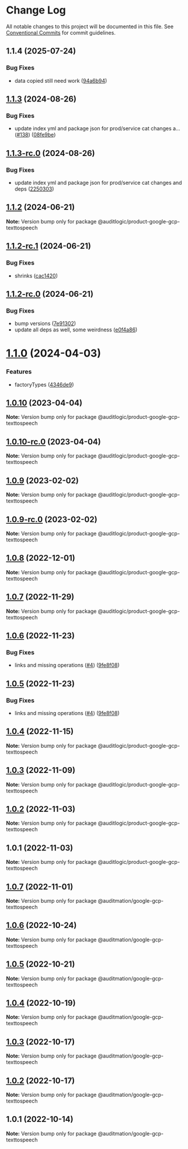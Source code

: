 # Change Log

All notable changes to this project will be documented in this file.
See [Conventional Commits](https://conventionalcommits.org) for commit guidelines.

## 1.1.4 (2025-07-24)


### Bug Fixes

* data copied still need work ([94a6b94](https://github.com/zerobias-org/product/commit/94a6b942fb0516367548599d739529536132755a))





## [1.1.3](https://github.com/auditlogic/product/compare/@auditlogic/product-google-gcp-texttospeech@1.1.2...@auditlogic/product-google-gcp-texttospeech@1.1.3) (2024-08-26)


### Bug Fixes

* update index yml and package json for prod/service cat changes a… ([#138](https://github.com/auditlogic/product/issues/138)) ([08fe9be](https://github.com/auditlogic/product/commit/08fe9beb1c8457462a19bc69caa02e6212d97e1a))





## [1.1.3-rc.0](https://github.com/auditlogic/product/compare/@auditlogic/product-google-gcp-texttospeech@1.1.2...@auditlogic/product-google-gcp-texttospeech@1.1.3-rc.0) (2024-08-26)


### Bug Fixes

* update index yml and package json for prod/service cat changes and deps ([2250303](https://github.com/auditlogic/product/commit/225030363a363608240135b7ebed386b28f01e4b))





## [1.1.2](https://github.com/auditlogic/product/compare/@auditlogic/product-google-gcp-texttospeech@1.1.2-rc.1...@auditlogic/product-google-gcp-texttospeech@1.1.2) (2024-06-21)

**Note:** Version bump only for package @auditlogic/product-google-gcp-texttospeech





## [1.1.2-rc.1](https://github.com/auditlogic/product/compare/@auditlogic/product-google-gcp-texttospeech@1.1.2-rc.0...@auditlogic/product-google-gcp-texttospeech@1.1.2-rc.1) (2024-06-21)


### Bug Fixes

* shrinks ([cac1420](https://github.com/auditlogic/product/commit/cac14200fefcd8183ab69fe89a47bd3f70f563e9))





## [1.1.2-rc.0](https://github.com/auditlogic/product/compare/@auditlogic/product-google-gcp-texttospeech@1.1.0...@auditlogic/product-google-gcp-texttospeech@1.1.2-rc.0) (2024-06-21)


### Bug Fixes

* bump versions ([7e91302](https://github.com/auditlogic/product/commit/7e913023b8b312150ed7762c32fbbe616be71de5))
* update all deps as well, some weirdness ([e0f4a86](https://github.com/auditlogic/product/commit/e0f4a864714e2d3de6bbf3da014d5312fe53be2f))





# [1.1.0](https://github.com/auditlogic/product/compare/@auditlogic/product-google-gcp-texttospeech@1.0.10...@auditlogic/product-google-gcp-texttospeech@1.1.0) (2024-04-03)


### Features

* factoryTypes ([4346de9](https://github.com/auditlogic/product/commit/4346de92693aee892fccf725338ffc7b80ab182b))





## [1.0.10](https://github.com/auditlogic/product/compare/@auditlogic/product-google-gcp-texttospeech@1.0.9...@auditlogic/product-google-gcp-texttospeech@1.0.10) (2023-04-04)

**Note:** Version bump only for package @auditlogic/product-google-gcp-texttospeech





## [1.0.10-rc.0](https://github.com/auditlogic/product/compare/@auditlogic/product-google-gcp-texttospeech@1.0.9...@auditlogic/product-google-gcp-texttospeech@1.0.10-rc.0) (2023-04-04)

**Note:** Version bump only for package @auditlogic/product-google-gcp-texttospeech





## [1.0.9](https://github.com/auditlogic/product/compare/@auditlogic/product-google-gcp-texttospeech@1.0.8...@auditlogic/product-google-gcp-texttospeech@1.0.9) (2023-02-02)

**Note:** Version bump only for package @auditlogic/product-google-gcp-texttospeech





## [1.0.9-rc.0](https://github.com/auditlogic/product/compare/@auditlogic/product-google-gcp-texttospeech@1.0.8...@auditlogic/product-google-gcp-texttospeech@1.0.9-rc.0) (2023-02-02)

**Note:** Version bump only for package @auditlogic/product-google-gcp-texttospeech





## [1.0.8](https://github.com/auditlogic/product/compare/@auditlogic/product-google-gcp-texttospeech@1.0.7...@auditlogic/product-google-gcp-texttospeech@1.0.8) (2022-12-01)

**Note:** Version bump only for package @auditlogic/product-google-gcp-texttospeech





## [1.0.7](https://github.com/auditlogic/product/compare/@auditlogic/product-google-gcp-texttospeech@1.0.6...@auditlogic/product-google-gcp-texttospeech@1.0.7) (2022-11-29)

**Note:** Version bump only for package @auditlogic/product-google-gcp-texttospeech





## [1.0.6](https://github.com/auditlogic/product/compare/@auditlogic/product-google-gcp-texttospeech@1.0.4...@auditlogic/product-google-gcp-texttospeech@1.0.6) (2022-11-23)


### Bug Fixes

* links and missing operations ([#4](https://github.com/auditlogic/product/issues/4)) ([9fe8f08](https://github.com/auditlogic/product/commit/9fe8f08fe7c57fdb79f991ac35bd6ac2e7dcad38))





## [1.0.5](https://github.com/auditlogic/product/compare/@auditlogic/product-google-gcp-texttospeech@1.0.4...@auditlogic/product-google-gcp-texttospeech@1.0.5) (2022-11-23)


### Bug Fixes

* links and missing operations ([#4](https://github.com/auditlogic/product/issues/4)) ([9fe8f08](https://github.com/auditlogic/product/commit/9fe8f08fe7c57fdb79f991ac35bd6ac2e7dcad38))





## [1.0.4](https://github.com/auditlogic/product/compare/@auditlogic/product-google-gcp-texttospeech@1.0.3...@auditlogic/product-google-gcp-texttospeech@1.0.4) (2022-11-15)

**Note:** Version bump only for package @auditlogic/product-google-gcp-texttospeech





## [1.0.3](https://github.com/auditlogic/product/compare/@auditlogic/product-google-gcp-texttospeech@1.0.2...@auditlogic/product-google-gcp-texttospeech@1.0.3) (2022-11-09)

**Note:** Version bump only for package @auditlogic/product-google-gcp-texttospeech





## [1.0.2](https://github.com/auditlogic/product/compare/@auditlogic/product-google-gcp-texttospeech@1.0.1...@auditlogic/product-google-gcp-texttospeech@1.0.2) (2022-11-03)

**Note:** Version bump only for package @auditlogic/product-google-gcp-texttospeech





## 1.0.1 (2022-11-03)

**Note:** Version bump only for package @auditlogic/product-google-gcp-texttospeech





## [1.0.7](https://github.com/auditmation/store-content/compare/@auditmation/google-gcp-texttospeech@1.0.6...@auditmation/google-gcp-texttospeech@1.0.7) (2022-11-01)

**Note:** Version bump only for package @auditmation/google-gcp-texttospeech





## [1.0.6](https://github.com/auditmation/store-content/compare/@auditmation/google-gcp-texttospeech@1.0.5...@auditmation/google-gcp-texttospeech@1.0.6) (2022-10-24)

**Note:** Version bump only for package @auditmation/google-gcp-texttospeech





## [1.0.5](https://github.com/auditmation/store-content/compare/@auditmation/google-gcp-texttospeech@1.0.4...@auditmation/google-gcp-texttospeech@1.0.5) (2022-10-21)

**Note:** Version bump only for package @auditmation/google-gcp-texttospeech





## [1.0.4](https://github.com/auditmation/store-content/compare/@auditmation/google-gcp-texttospeech@1.0.3...@auditmation/google-gcp-texttospeech@1.0.4) (2022-10-19)

**Note:** Version bump only for package @auditmation/google-gcp-texttospeech





## [1.0.3](https://github.com/auditmation/store-content/compare/@auditmation/google-gcp-texttospeech@1.0.2...@auditmation/google-gcp-texttospeech@1.0.3) (2022-10-17)

**Note:** Version bump only for package @auditmation/google-gcp-texttospeech





## [1.0.2](https://github.com/auditmation/store-content/compare/@auditmation/google-gcp-texttospeech@1.0.1...@auditmation/google-gcp-texttospeech@1.0.2) (2022-10-17)

**Note:** Version bump only for package @auditmation/google-gcp-texttospeech





## 1.0.1 (2022-10-14)

**Note:** Version bump only for package @auditmation/google-gcp-texttospeech
